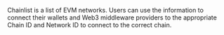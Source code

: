 Chainlist is a list of EVM networks. Users can use the information to connect their wallets and Web3 middleware providers to the appropriate Chain ID and Network ID to connect to the correct chain.